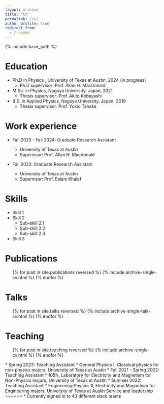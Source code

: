 ```yaml
---
layout: archive
title: "CV"
permalink: /cv/
author_profile: true
redirect_from:
  - /resume
---
```


{% include base_path %}

Education
======
* Ph.D in Physics , University of Texas at Austin, 2024 (in progress)
  * Ph.D supervisor: Prof. Allan H. MacDonald
* M.Sc. in Physics, Nagoya University, Japan, 2021
  * Thesis supervisor: Prof. Akito Kobayashi
* B.E. in Applied Physics, Nagoya University, Japan, 2019
  * Thesis supervisor: Prof. Yukio Tanaka

Work experience
======
* Fall 2023 - Fall 2024: Graduate Research Assistant
  * University of Texas at Austin
  * Supervisor: Prof. Allan H. Macdonald

* Fall 2023: Graduate Research Assistant
  * University of Texas at Austin 
  * Supervisor: Prof. Eslam Khalaf




  
Skills
======
* Skill 1
* Skill 2
  * Sub-skill 2.1
  * Sub-skill 2.2
  * Sub-skill 2.3
* Skill 3

Publications
======
  <ul>{% for post in site.publications reversed %}
    {% include archive-single-cv.html %}
  {% endfor %}</ul>
  
Talks
======
  <ul>{% for post in site.talks reversed %}
    {% include archive-single-talk-cv.html  %}
  {% endfor %}</ul>
  
Teaching
======
  <ul>{% for post in site.teaching reversed %}
    {% include archive-single-cv.html %}
  {% endfor %}</ul>
  * Spring 2023: Teaching Assistant
    * General Physics I, Classical physics for non-physics majors,  University of Texas at Austin
  * Fall 2021 - Spring 2022: Teaching Assistant
    * 105N, Laboratory for Electricity and Magnetism for Non-Physics majors,  University of Texas at Austin
  * Summer 2022: Teaching Assistant
    * Engineering Physics II, Electricity and Magnetism for Engineering majors,  University of Texas at Austin
Service and leadership
======
* Currently signed in to 43 different slack teams
